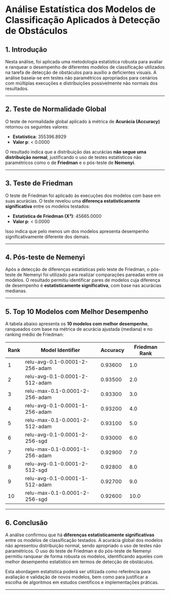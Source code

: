 # Análise Estatística dos Modelos de Classificação Aplicados à Detecção de Obstáculos

## 1. Introdução

Nesta análise, foi aplicada uma metodologia estatística robusta para avaliar e ranquear o desempenho de diferentes modelos de classificação utilizados na tarefa de detecção de obstáculos para auxílio a deficientes visuais. A análise baseia-se em testes não paramétricos apropriados para cenários com múltiplas execuções e distribuições possivelmente não normais dos resultados.

---

## 2. Teste de Normalidade Global

O teste de normalidade global aplicado à métrica de **Acurácia (Accuracy)** retornou os seguintes valores:

- **Estatística**: 355396.8929  
- **Valor p**: < 0.0000

O resultado indica que a distribuição das acurácias **não segue uma distribuição normal**, justificando o uso de testes estatísticos não paramétricos como o de **Friedman** e o pós-teste de **Nemenyi**.

---

## 3. Teste de Friedman

O teste de Friedman foi aplicado às execuções dos modelos com base em suas acurácias. O teste revelou uma **diferença estatisticamente significativa** entre os modelos testados:

- **Estatística de Friedman (X²)**: 45665.0000  
- **Valor p**: < 0.0000

Isso indica que pelo menos um dos modelos apresenta desempenho significativamente diferente dos demais.

---

## 4. Pós-teste de Nemenyi

Após a detecção de diferenças estatísticas pelo teste de Friedman, o pós-teste de Nemenyi foi utilizado para realizar comparações pareadas entre os modelos. O resultado permitiu identificar pares de modelos cuja diferença de desempenho é **estatisticamente significativa**, com base nas acurácias medianas.

---

## 5. Top 10 Modelos com Melhor Desempenho

A tabela abaixo apresenta os **10 modelos com melhor desempenho**, ranqueados com base na métrica de acurácia ajustada (mediana) e no ranking médio de Friedman:

| Rank | Model Identifier                            | Accuracy | Friedman Rank |
|------|---------------------------------------------|----------|----------------|
| 1    | relu-avg-0.1-0.0001-2-256-adam               | 0.93600  | 1.0            |
| 2    | relu-avg-0.1-0.0001-2-512-adam               | 0.93500  | 2.0            |
| 3    | relu-max-0.1-0.0001-2-256-adam               | 0.93300  | 3.0            |
| 4    | relu-avg-0.1-0.0001-1-256-adam               | 0.93200  | 4.0            |
| 5    | relu-max-0.1-0.0001-2-512-adam               | 0.93100  | 5.0            |
| 6    | relu-avg-0.1-0.0001-2-256-sgd                | 0.93000  | 6.0            |
| 7    | relu-max-0.1-0.0001-1-256-adam               | 0.92900  | 7.0            |
| 8    | relu-avg-0.1-0.0001-2-512-sgd                | 0.92800  | 8.0            |
| 9    | relu-avg-0.1-0.0001-1-512-adam               | 0.92700  | 9.0            |
| 10   | relu-max-0.1-0.0001-2-256-sgd                | 0.92600  | 10.0           |

---

## 6. Conclusão

A análise confirmou que há **diferenças estatisticamente significativas** entre os modelos de classificação testados. A acurácia global dos modelos não apresentou distribuição normal, sendo apropriado o uso de testes não paramétricos. O uso do teste de Friedman e do pós-teste de Nemenyi permitiu ranquear de forma robusta os modelos, identificando aqueles com melhor desempenho estatístico em termos de detecção de obstáculos.

Esta abordagem estatística poderá ser utilizada como referência para avaliação e validação de novos modelos, bem como para justificar a escolha de algoritmos em estudos científicos e implementações práticas.

---

